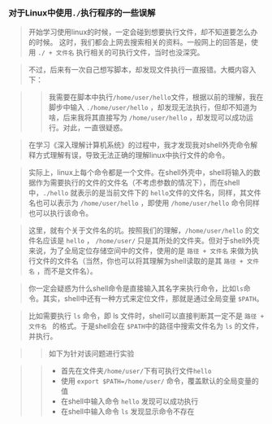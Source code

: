 ### 对于Linux中使用`./`执行程序的一些误解


> 开始学习使用linux的时候，一定会碰到想要执行文件，却不知道要怎么办的时候。
这时，我们都会上网去搜索相关的资料。一般网上的回答是，使用 `./ + 文件名` 执行相关的可执行文件，当时也没深究。

> 不过，后来有一次自己想写脚本，却发现文件执行一直报错。大概内容入下：

>> 我需要在脚本中执行`/home/user/hello`文件，根据以前的理解，我在脚步中输入 `./home/user/hello` ，却发现无法执行，但却不知道为啥，后来我将其直接写为 `/home/user/hello` ，却发现可以成功运行。对此，一直很疑惑。

> 在学习《深入理解计算机系统》的过程中，我才发现我对shell外壳命令解释方式理解有误，导致无法正确的理解linux中执行文件的命令。

> 实际上，linux上每个命令都是一个文件。在shell外壳中，shell将输入的数据作为需要执行的文件的文件名（不考虑参数的情况下），而在shell中，`./hello` 就表示的是当前文件下的 `hello`文件的文件名，同样，其文件名也可以表示为 `/home/user/hello` ，即使用 `/home/user/hello` 命令同样也可以执行该命令。

> 这里，就有个关于文件名的坑。按照我们的理解，`/home/user/hello` 的文件名应该是 `hello` ， `/home/user/` 只是其所处的文件夹。但对于shell外壳来说，为了全局定位存储空间中的文件，使用的是 `路径 + 文件名` 来做为执行文件的文件名（当然，你也可以将其理解为shell读取的是其 `路径 + 文件名` ，而不是文件名）。

> 你一定会疑惑为什么shell命令是直接输入其名字来执行命令，比如`ls`命令。其实，shell中还有一种方式来定位文件，那就是通过全局变量 `$PATH`。

> 比如需要执行 `ls` 命令，即 ls 文件时，shell可以直接判断其一定不是 `路径 + 文件名 ` 的格式。于是shell会在 `$PATH`中的路径中搜索文件名为 `ls` 的文件，并执行。

>> 如下为针对该问题进行实验

>> * 首先在文件夹`/home/user/`下有可执行文件`hello`
>> * 使用 `export $PATH=/home/user/` 命令，覆盖默认的全局变量的值
>> * 在shell中输入命令 `hello` 发现可以成功执行
>> * 在shell中输入命令 `ls` 发现显示命令不存在


